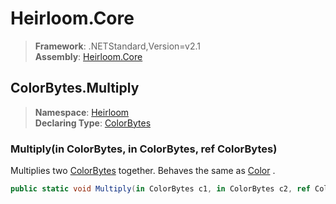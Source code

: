 # Heirloom.Core

> **Framework**: .NETStandard,Version=v2.1  
> **Assembly**: [Heirloom.Core][0]  

## ColorBytes.Multiply

> **Namespace**: [Heirloom][0]  
> **Declaring Type**: [ColorBytes][1]  

### Multiply(in ColorBytes, in ColorBytes, ref ColorBytes)

Multiplies two [ColorBytes][1] together. Behaves the same as [Color][2] .

```cs
public static void Multiply(in ColorBytes c1, in ColorBytes c2, ref ColorBytes target)
```

[0]: ../../../Heirloom.Core.md
[1]: ../ColorBytes.md
[2]: ../Color.md
